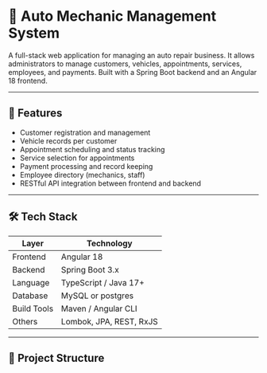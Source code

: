 # 🧰 Auto Mechanic Management System

A full-stack web application for managing an auto repair business. It allows administrators to manage customers, vehicles, appointments, services, employees, and payments. Built with a Spring Boot backend and an Angular 18 frontend.

---

## 🚀 Features

- Customer registration and management
- Vehicle records per customer
- Appointment scheduling and status tracking
- Service selection for appointments
- Payment processing and record keeping
- Employee directory (mechanics, staff)
- RESTful API integration between frontend and backend

---

## 🛠️ Tech Stack

| Layer      | Technology       |
|------------|------------------|
| Frontend   | Angular 18       |
| Backend    | Spring Boot 3.x  |
| Language   | TypeScript / Java 17+ |
| Database   | MySQL or postgres     |
| Build Tools| Maven / Angular CLI |
| Others     | Lombok, JPA, REST, RxJS |

---

## 📁 Project Structure

